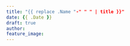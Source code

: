 ```yaml
---
title: "{{ replace .Name "-" " " | title }}"
date: {{ .Date }}
draft: true
author:
feature_image:
---
```


